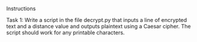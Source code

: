 Instructions

Task 1: Write a script in the file decrypt.py that inputs a line of encrypted text and a distance value and outputs plaintext using a Caesar cipher. The script should work for any printable characters.
